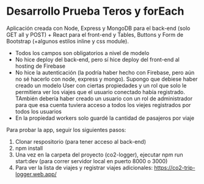 # Desarrollo Prueba Teros y forEach

Aplicación creada con Node, Express y MongoDB para el back-end (solo GET all y POST) + React para el front-end y Tables, Buttons y Form de Bootstrap (+algunos estilos inline y css module).

- Todos los campos son obligatorios a nivel de modelo
- No hice deploy del back-end, pero sí hice deploy del front-end al hosting de Firebase
- No hice la autenticación (la podría haber hecho con Firebase, pero aún no sé hacerlo con node, express y mongo). Supongo que debiese haber creado un modelo User con ciertas propiedades y un rol que solo le permitiera ver los viajes que el usuario conectado había registrado. TAmbién debería haber creado un usuario con un rol de administrador para que esa cuenta tuviera acceso a todos los viejes registrados por todos los usuarios
- En la propiedad workers solo guardé la cantidad de pasajeros por viaje

Para probar la app, seguir los siguientes pasos:
1. Clonar respositorio (para tener acceso al back-end)
2. npm install
3. Una vez en la carpeta del proyecto (co2-logger), ejecutar npm run start:dev (para correr servidor local en puerto 8000 o 3000)
4. Para ver la lista de viajes y registrar viajes adicionales: https://co2-trip-logger.web.app/

